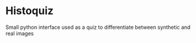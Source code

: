# Histoquiz
Small python interface used as a quiz to differentiate between synthetic and real images 
